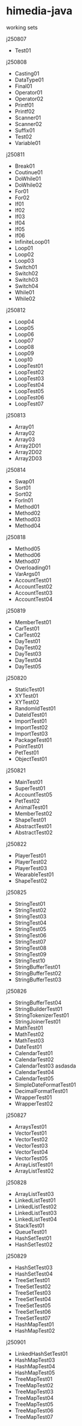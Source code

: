 # himedia-java
working sets

j250807
- Test01

j250808
- Casting01
- DataType01
- Final01
- Operator01
- Operator02
- Printf01
- Printf02
- Scanner01
- Scanner02
- Suffix01
- Test02
- Variable01
  
j250811
- Break01
- Coutinue01
- DoWhile01
- DoWhile02
- For01
- For02
- If01
- If02
- If03
- If04
- If05
- If06
- InfiniteLoop01
- Loop01
- Loop02
- Loop03
- Switch01
- Switch02
- Switch03
- Switch04
- While01
- While02
  
j250812
- Loop04
- Loop05
- Loop06
- Loop07
- Loop08
- Loop09
- Loop10
- LoopTest01
- LoopTest02
- LoopTest03
- LoopTest04
- LoopTest05
- LoopTest06
- LoopTest07

j250813
- Array01
- Array02
- Array03
- Array2D01
- Array2D02
- Array2D03

j250814
- Swap01
- Sort01
- Sort02
- ForIn01
- Method01
- Method02
- Method03
- Method04

j250818
- Method05
- Method06
- Method07
- Overloading01
- VarArgs01
- AccountTest01
- AccountTest02
- AccountTest03
- AccountTest04

j250819
- MemberTest01
- CarTest01
- CarTest02
- DayTest01
- DayTest02
- DayTest03
- DayTest04
- DayTest05

j250820
- StaticTest01
- XYTest01
- XYTest02
- RandomIdTest01
- DateIdTest01
- ImportTest01
- ImportTest02
- ImportTest03
- PackageTest01
- PointTest01
- PetTest01
- ObjectTest01

j250821
- MainTest01
- SuperTest01
- AccountTest05
- PetTest02
- AnimalTest01
- MemberTest02
- ShapeTest01
- AbstractTest01
- AbstractTest02

j250822
- PlayerTest01
- PlayerTest02
- PlayerTest03
- WearableTest01
- ShapeTest02

j250825
- StringTest01
- StringTest02
- StringTest03
- StringTest04
- StringTest05
- StringTest06
- StringTest07
- StringTest08
- StringTest09
- StringTest10
- StringBufferTest01
- StringBufferTest02
- StringBufferTest03

j250826
- StringBufferTest04
- StringBuilderTest01
- StringTokenizerTest01
- StringJoinerTest01
- MathTest01
- MathTest02
- MathTest03
- DateTest01
- CalendarTest01
- CalendarTest02
- CalendarTest03 asdasda
- CalendarTest04
- CalendarTest05
- SimpleDateFormatTest01
- DecimalFormatTest01
- WrapperTest01
- WrapperTest02

j250827
- ArraysTest01
- VectorTest01
- VectorTest02
- VectorTest03
- VectorTest04
- VectorTest05
- ArrayListTest01
- ArrayListTest02

j250828
- ArrayListTest03
- LinkedListTest01
- LinkedListTest02
- LinkedListTest03
- LinkedListTest04
- StackTest01
- QueueTest01
- HashSetTest01
- HashSetTest02

j250829
- HashSetTest03
- HashSetTest04
- TreeSetTest01
- TreeSetTest02
- TreeSetTest03
- TreeSetTest04
- TreeSetTest05
- TreeSetTest06
- TreeSetTest07
- HashMapTest01
- HashMapTest02

j250901
- LinkedHashSetTest01
- HashMapTest03
- HashMapTest04
- HashMapTest05
- TreeMapTest01
- TreeMapTest02
- TreeMapTest03
- TreeMapTest04
- TreeMapTest05
- TreeMapTest06
- TreeMapTest07
